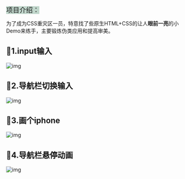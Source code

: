 <font style="background:#c0d6cb;color=green" size=4>项目介绍：</font>

为了成为CSS重灾区一员，特意找了些原生HTML+CSS的让人**眼前一亮**的小Demo来练手，主要锻炼伪类应用和提高审美。

## 🐶1.input输入

![img](https://i0.hdslb.com/bfs/article/06bf2df6b37173d9bd6cece459a21e603f6e16b6.gif)

## 🐶2.导航栏切换输入

![img](https://i0.hdslb.com/bfs/article/663d02f8008b9ce86849bca8ba9c3dddee6427b7.gif)

## 🐶3.画个iphone

![img](https://img-blog.csdnimg.cn/0f15d156c709482aad4ebece471bf503.png)

## 🐶4.导航栏悬停动画

![img](https://img-blog.csdnimg.cn/fb946b956c3b40bbbc952b9a381dc3f1.png)
